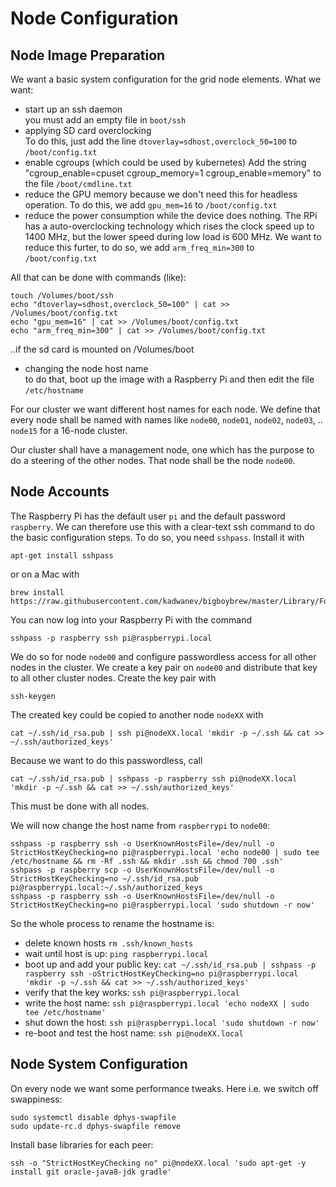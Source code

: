 # Node Configuration

## Node Image Preparation
We want a basic system configuration for the grid node elements. What we want:
* start up an ssh daemon  
you must add an empty file in `boot/ssh`
* applying SD card overclocking  
To do this, just add the line `dtoverlay=sdhost,overclock_50=100` to `/boot/config.txt`
* enable cgroups (which could be used by kubernetes)
Add the string "cgroup_enable=cpuset cgroup_memory=1 cgroup_enable=memory" to the file `/boot/cmdline.txt`
* reduce the GPU memory because we don't need this for headless operation.
To do this, we add `gpu_mem=16` to `/boot/config.txt`
* reduce the power consumption while the device does nothing. The RPi has a auto-overclocking technology which rises the 
clock speed up to 1400 MHz, but the lower speed during low load is 600 MHz. We want to reduce this furter, to do so,
we add `arm_freq_min=300` to `/boot/config.txt`

All that can be done with commands (like):
```
touch /Volumes/boot/ssh
echo "dtoverlay=sdhost,overclock_50=100" | cat >> /Volumes/boot/config.txt
echo "gpu_mem=16" | cat >> /Volumes/boot/config.txt
echo "arm_freq_min=300" | cat >> /Volumes/boot/config.txt
```
..if the sd card is mounted on /Volumes/boot

* changing the node host name  
to do that, boot up the image with a Raspberry Pi and then edit the file `/etc/hostname`

For our cluster we want different host names for each node. We define that every node shall be named with names like
`node00`, `node01`, `node02`, `node03`, .. `node15` for a 16-node cluster.

Our cluster shall have a management node, one which has the purpose to do a steering of the other nodes.
That node shall be the node `node00`.

## Node Accounts
The Raspberry Pi has the default user `pi` and the default password `raspberry`. We can therefore use this with a clear-text ssh command to do the basic configuration steps. To do so, you need `sshpass`. Install it with
```
apt-get install sshpass
```
or  on a Mac with
```
brew install https://raw.githubusercontent.com/kadwanev/bigboybrew/master/Library/Formula/sshpass.rb
```
You can now log into your Raspberry Pi with the command
```
sshpass -p raspberry ssh pi@raspberrypi.local
```

We do so for node `node00` and configure passwordless access for all other nodes in the cluster.
We create a key pair on `node00` and distribute that key to all other cluster nodes.
Create the key pair with
```
ssh-keygen
```
The created key could be copied to another node `nodeXX` with
```
cat ~/.ssh/id_rsa.pub | ssh pi@nodeXX.local 'mkdir -p ~/.ssh && cat >> ~/.ssh/authorized_keys'
```
Because we want to do this passwordless, call
```
cat ~/.ssh/id_rsa.pub | sshpass -p raspberry ssh pi@nodeXX.local 'mkdir -p ~/.ssh && cat >> ~/.ssh/authorized_keys'
```
This must be done with all nodes.

We will now change the host name from `raspberrypi` to `node00`:
```
sshpass -p raspberry ssh -o UserKnownHostsFile=/dev/null -o StrictHostKeyChecking=no pi@raspberrypi.local 'echo node00 | sudo tee /etc/hostname && rm -Rf .ssh && mkdir .ssh && chmod 700 .ssh'
sshpass -p raspberry scp -o UserKnownHostsFile=/dev/null -o StrictHostKeyChecking=no ~/.ssh/id_rsa.pub pi@raspberrypi.local:~/.ssh/authorized_keys
sshpass -p raspberry ssh -o UserKnownHostsFile=/dev/null -o StrictHostKeyChecking=no pi@raspberrypi.local 'sudo shutdown -r now'
```

So the whole process to rename the hostname is:
* delete known hosts `rm .ssh/known_hosts`
* wait until host is up: `ping raspberrypi.local`
* boot up and add your public key: `cat ~/.ssh/id_rsa.pub | sshpass -p raspberry ssh -oStrictHostKeyChecking=no pi@raspberrypi.local 'mkdir -p ~/.ssh && cat >> ~/.ssh/authorized_keys'`
* verify that the key works: `ssh pi@raspberrypi.local`
* write the host name: `ssh pi@raspberrypi.local 'echo nodeXX | sudo tee /etc/hostname'`
* shut down the host: `ssh pi@raspberrypi.local 'sudo shutdown -r now'`
* re-boot and test the host name: `ssh pi@nodeXX.local`

## Node System Configuration
On every node we want some performance tweaks. Here i.e. we switch off swappiness:
```
sudo systemctl disable dphys-swapfile
sudo update-rc.d dphys-swapfile remove
```
Install base libraries for each peer:
```
ssh -o "StrictHostKeyChecking no" pi@nodeXX.local 'sudo apt-get -y install git oracle-java8-jdk gradle'
```
